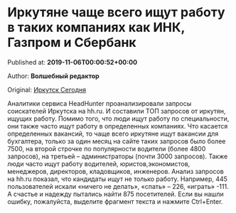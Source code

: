 
# Иркутяне чаще всего ищут работу в таких компаниях как ИНК, Газпром и Сбербанк

Published at: **2019-11-06T00:00:52+00:00**

Author: **Волшебный редактор**

Original: [Иркутск Сегодня](https://irk.today/2019/11/06/irkutjane-chashhe-vsego-ishhut-rabotu-v-takih-kompanijah-kak-ink-gazprom-i-sberbank/)

Аналитики сервиса HeadHunter проанализировали запросы соискателей Иркутска на hh.ru. И составили ТОП запросов от иркутян, ищущих работу.
Помимо того, что люди ищут работу по специальности, они также часто ищут работу в определенных компаниях.
Что касается определенных вакансий, то чаще всего иркутяне ищут вакансии для бухгалтера, только за один месяц на сайте таких запросов было более 7500, на второй строчке по популярности водители (более 4800 запросов), на третьей – администраторы (почти 3000 запросов). Также люди часто ищут работу водителей, юристов,экономистов, менеджеров, директоров, кладовщиков, инженеров.
Анализ запросов на hh.ru показал, что кандидаты ищут не только работу. Например, 445 пользователей искали «ничего не делать», «спать» – 226, «играть» -111. А счастье и надежду пытались найти 875 посетителей.
Если вы нашли ошибку, пожалуйста, выделите фрагмент текста и нажмите Ctrl+Enter.
